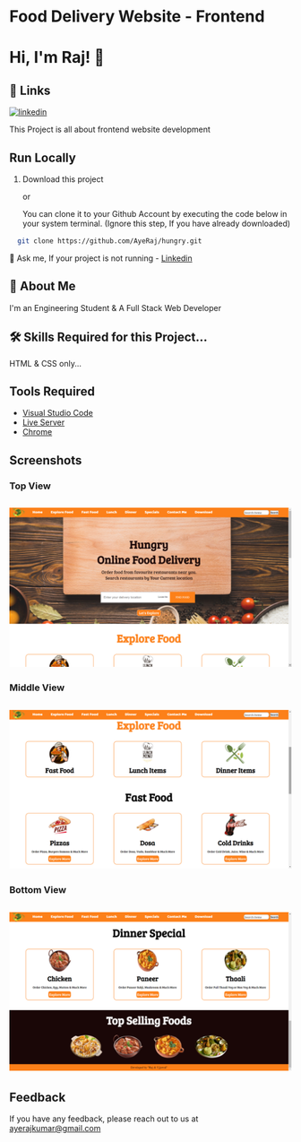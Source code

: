 
# Food Delivery Website - Frontend
# Hi, I'm Raj! 👋
## 🔗 Links
[![linkedin](https://img.shields.io/badge/linkedin-0A66C2?style=for-the-badge&logo=linkedin&logoColor=white)](https://www.linkedin.com/in/ayerajkumar/)

This Project is all about frontend website development
    
## Run Locally

1. Download this project

    or

    You can clone it to your Github Account by executing the code below in your system terminal. (Ignore this step, If you have already downloaded)
```bash
  git clone https://github.com/AyeRaj/hungry.git
```

💬 Ask me, If your project is not running - 
[Linkedin](https://www.linkedin.com/in/ayerajkumar)
## 🚀 About Me
I'm an Engineering Student & A Full Stack Web Developer


## 🛠 Skills Required for this Project...
HTML & CSS only...

## Tools Required
- [Visual Studio Code](https://code.visualstudio.com/download)
- [Live Server](https://marketplace.visualstudio.com/items?itemName=ritwickdey.LiveServer)
- [Chrome](https://www.google.com/chrome/thank-you.html?brand=JJTC&statcb=1&installdataindex=empty&defaultbrowser=0#)


## Screenshots

### Top View

![App Screenshot](https://github.com/AyeRaj/hungry/blob/main/img/Screenshot%20(24).png?raw=true)
-

### Middle View

![App Screenshot](https://github.com/AyeRaj/hungry/blob/main/img/Screenshot%20(25).png?raw=true)
-

### Bottom View


![App Screenshot](https://github.com/AyeRaj/hungry/blob/main/img/Screenshot%20(27).png?raw=true)
-
## Feedback

If you have any feedback, please reach out to us at ayerajkumar@gmail.com

